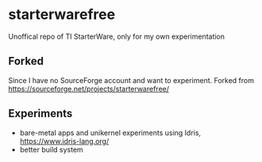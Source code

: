 # starterwarefree
Unoffical repo of TI StarterWare, only for my own experimentation

## Forked
Since I have no SourceForge account and want to experiment. Forked from https://sourceforge.net/projects/starterwarefree/

## Experiments
- bare-metal apps and unikernel experiments using Idris, https://www.idris-lang.org/
- better build system
